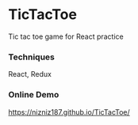 # TicTacToe
Tic tac toe game for React practice

### Techniques
React, Redux
### Online Demo
https://nizniz187.github.io/TicTacToe/
